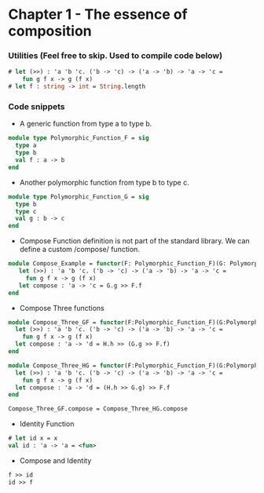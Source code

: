 # Chapter 1 - The essence of composition
### Utilities (Feel free to skip. Used to compile code below)
```ocaml
# let (>>) : 'a 'b 'c. ('b -> 'c) -> ('a -> 'b) -> 'a -> 'c = 
    fun g f x -> g (f x)
# let f : string -> int = String.length
```
### Code snippets
* A generic function from type a to type b.
```ocaml
module type Polymorphic_Function_F = sig
  type a
  type b
  val f : a -> b
end
```
* Another polymorphic function from type b to type c.
```ocaml
module type Polymorphic_Function_G = sig
  type b
  type c
  val g : b -> c
end
```
* Compose Function definition is not part of the standard library. We can define a custom /compose/ function.
```ocaml
module Compose_Example = functor(F: Polymorphic_Function_F)(G: Polymorphic_Function_G with type b = F.b) -> struct
   let (>>) : 'a 'b 'c. ('b -> 'c) -> ('a -> 'b) -> 'a -> 'c = 
     fun g f x -> g (f x)
   let compose : 'a -> 'c = G.g >> F.f
end
```
* Compose Three functions
```OCaml
module Compose_Three_GF = functor(F:Polymorphic_Function_F)(G:Polymorphic_Function_G with type b = F.b)(H:Polymorphic_Function_H with type c = G.c) -> struct
  let (>>) : 'a 'b 'c. ('b -> 'c) -> ('a -> 'b) -> 'a -> 'c = 
    fun g f x -> g (f x)
  let compose : 'a -> 'd = H.h >> (G.g >> F.f)
end

module Compose_Three_HG = functor(F:Polymorphic_Function_F)(G:Polymorphic_Function_G with type b = F.b)(H:Polymorphic_Function_H with type c = G.c) -> struct
  let (>>) : 'a 'b 'c. ('b -> 'c) -> ('a -> 'b) -> 'a -> 'c = 
    fun g f x -> g (f x)
  let compose : 'a -> 'd = (H.h >> G.g) >> F.f
end

Compose_Three_GF.compose = Compose_Three_HG.compose
```
* Identity Function
```ocaml
# let id x = x
val id : 'a -> 'a = <fun>
```
* Compose and Identity
```OCaml
f >> id
id >> f
```
